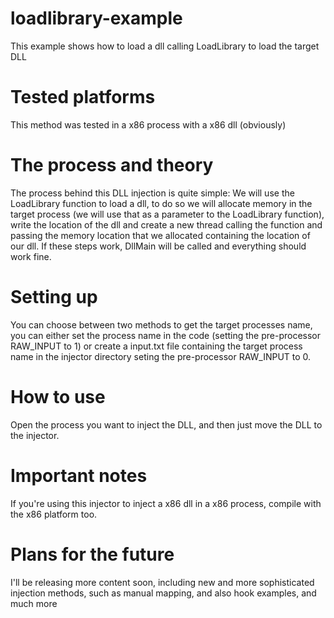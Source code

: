 # loadlibrary-example
This example shows how to load a dll calling LoadLibrary to load the target DLL

# Tested platforms
This method was tested in a x86 process with a x86 dll (obviously)

# The process and theory
The process behind this DLL injection is quite simple:
We will use the LoadLibrary function to load a dll, to do so we will allocate memory in the target process (we will use that as a parameter to the LoadLibrary function), write the location of the dll and create a new thread calling the function and passing the memory location that we allocated containing the location of our dll. If these steps work, DllMain will be called and everything should work fine.

# Setting up
You can choose between two methods to get the target processes name, you can either set the process name in the code (setting the pre-processor RAW_INPUT to 1) or create a input.txt file containing the target process name in the injector directory seting the pre-processor RAW_INPUT to 0.

# How to use
Open the process you want to inject the DLL, and then just move the DLL to the injector.

# Important notes

If you're using this injector to inject a x86 dll in a x86 process, compile with the x86 platform too.

# Plans for the future

I'll be releasing more content soon, including new and more sophisticated injection methods, such as manual mapping, and also hook examples, and much more
